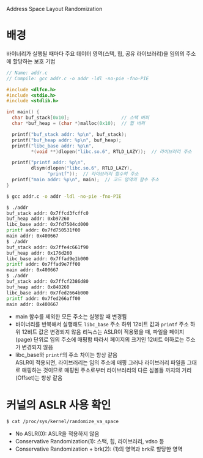 Address Space Layout Randomization

# 배경
바이너리가 실행될 때마다 주요 데이터 영역(스택, 힙, 공유 라이브러리)을 임의의 주소에 할당하는 보호 기법

```c
// Name: addr.c
// Compile: gcc addr.c -o addr -ldl -no-pie -fno-PIE

#include <dlfcn.h>
#include <stdio.h>
#include <stdlib.h>

int main() {
  char buf_stack[0x10];                   // 스택 버퍼
  char *buf_heap = (char *)malloc(0x10);  // 힙 버퍼

  printf("buf_stack addr: %p\n", buf_stack);
  printf("buf_heap addr: %p\n", buf_heap);
  printf("libc_base addr: %p\n",
         *(void **)dlopen("libc.so.6", RTLD_LAZY));  // 라이브러리 주소

  printf("printf addr: %p\n",
         dlsym(dlopen("libc.so.6", RTLD_LAZY),
               "printf"));  // 라이브러리 함수의 주소
  printf("main addr: %p\n", main);  // 코드 영역의 함수 주소
}
```

```sh
$ gcc addr.c -o addr -ldl -no-pie -fno-PIE

$ ./addr
buf_stack addr: 0x7ffcd3fcffc0
buf_heap addr: 0xb97260
libc_base addr: 0x7fd7504cd000
printf addr: 0x7fd750531f00
main addr: 0x400667
$ ./addr
buf_stack addr: 0x7ffe4c661f90
buf_heap addr: 0x176d260
libc_base addr: 0x7ffad9e1b000
printf addr: 0x7ffad9e7ff00
main addr: 0x400667
$ ./addr
buf_stack addr: 0x7ffcf2386d80
buf_heap addr: 0x840260
libc_base addr: 0x7fed2664b000
printf addr: 0x7fed266aff00
main addr: 0x400667
```

- main 함수를 제외한 모든 주소는 실행할 때 변경됨
- 바이너리를 반복해서 실행해도 `libc_base` 주소 하위 12비트 값과 `printf` 주소 하위 12비트 값은 변경되지 않음
리눅스는 ASLR이 적용됐을 때, 파일을 페이지(page) 단위로 임의 주소에 매핑함
따라서 페이지의 크기인 12비트 이하로는 주소가 변경되지 않음
- libc_base와 `printf`의 주소 차이는 항상 같음  
ASLR이 적용되면, 라이브러리는 임의 주소에 매핑
그러나 라이브러리 파일을 그대로 매핑하는 것이므로 매핑된 주소로부터 라이브러리의 다른 심볼들 까지의 거리(Offset)는 항상 같음



# 커널의 ASLR 사용 확인  
`$ cat /proc/sys/kernel/randomize_va_space`
- No ASLR(0): ASLR을 적용하지 않음
- Conservative Randomization(1): 스택, 힙, 라이브러리, vdso 등
- Conservative Randomization + brk(2): (1)의 영역과 `brk`로 할당한 영역
